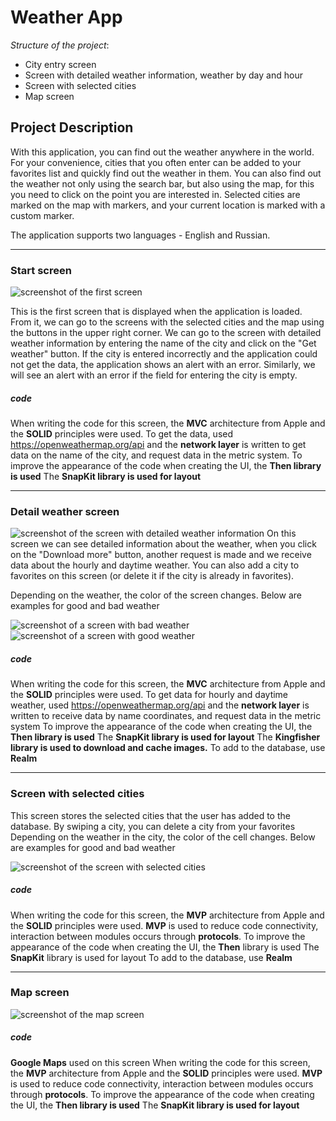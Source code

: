 # Weather App

_Structure of the project_:
* City entry screen
* Screen with detailed weather information, weather by day and hour
* Screen with selected cities
* Map screen

## Project Description
With this application, you can find out the weather anywhere in the world. For your convenience, cities that you often enter can be added to your favorites list and quickly find out the weather in them. You can also find out the weather not only using the search bar, but also using the map, for this you need to click on the point you are interested in. Selected cities are marked on the map with markers, and your current location is marked with a custom marker.

The application supports two languages - English and Russian.
___
### Start screen

![screenshot of the first screen](screenshots/firstScreen.png)

This is the first screen that is displayed when the application is loaded. From it, we can go to the screens with the selected cities and the map using the buttons in the upper right corner. We can go to the screen with detailed weather information by entering the name of the city and click on the "Get weather" button.
If the city is entered incorrectly and the application could not get the data, the application shows an alert with an error. Similarly, we will see an alert with an error if the field for entering the city is empty.

##### _code_
When writing the code for this screen, the __MVC__ architecture from Apple and the __SOLID__ principles were used.
To get the data, used https://openweathermap.org/api and the __network layer__ is written to get data on the name of the city, and request data in the metric system.
To improve the appearance of the code when creating the UI, the __Then library is used__
The __SnapKit library is used for layout__
___
### Detail weather screen

![screenshot of the screen with detailed weather information](screenshots/detailScreen.png)
On this screen we can see detailed information about the weather, when you click on the "Download more" button, another request is made and we receive data about the hourly and daytime weather. You can also add a city to favorites on this screen (or delete it if the city is already in favorites).

Depending on the weather, the color of the screen changes. Below are examples for good and bad weather

![screenshot of a screen with bad weather](screenshots/badWeatherDailyHourly.png) ![screenshot of a screen with good weather](screenshots/goodWeatherDailyHourly.png)

##### _code_
When writing the code for this screen, the __MVC__ architecture from Apple and the __SOLID__ principles were used.
To get data for hourly and daytime weather, used https://openweathermap.org/api and the __network layer__ is written to receive data by name coordinates, and request data in the metric system
To improve the appearance of the code when creating the UI, the __Then library is used__
The __SnapKit library is used for layout__
The __Kingfisher library is used to download and cache images.__
To add to the database, use __Realm__
___
### Screen with selected cities
This screen stores the selected cities that the user has added to the database. By swiping a city, you can delete a city from your favorites
Depending on the weather in the city, the color of the cell changes. Below are examples for good and bad weather

![screenshot of the screen with selected cities](screenshots/favouriteScreen.png)

##### _code_
When writing the code for this screen, the __MVP__ architecture from Apple and the __SOLID__ principles were used.
__MVP__ is used to reduce code connectivity, interaction between modules occurs through __protocols__.
To improve the appearance of the code when creating the UI, the __Then__ library is used
The __SnapKit__ library is used for layout
To add to the database, use __Realm__
___
### Map screen

![screenshot of the map screen](screenshots/mapScreen.png)

##### _code_
__Google Maps__ used on this screen 
When writing the code for this screen, the __MVP__ architecture from Apple and the __SOLID__ principles were used.
__MVP__ is used to reduce code connectivity, interaction between modules occurs through __protocols__.
To improve the appearance of the code when creating the UI, the __Then library is used__
The __SnapKit library is used for layout__
